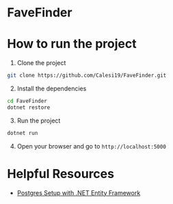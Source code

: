 ﻿# FaveFinder

# How to run the project

1. Clone the project
```bash
git clone https://github.com/Calesi19/FaveFinder.git
```

2. Install the dependencies
```bash
cd FaveFinder
dotnet restore
```

3. Run the project
```bash
dotnet run
```

4. Open your browser and go to `http://localhost:5000`



# Helpful Resources

* [Postgres Setup with .NET Entity Framework](https://www.youtube.com/watch?v=z7G6HV7WWz0)